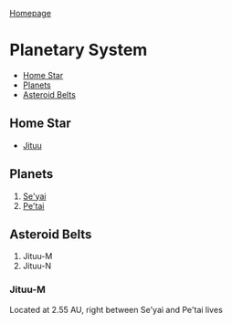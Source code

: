 [Homepage](Homepage)
# Planetary System
- [Home Star](#home-star)
- [Planets](#planets)
- [Asteroid Belts](#asteroid-belts)

## Home Star
- [Jituu](Jituu/_information)
## Planets
1. [Se'yai](Jituu/Se'yai/_information)
2. [Pe'tai](Jituu/Pe'tai/_information)
## Asteroid Belts
1. Jituu-M
2. Jituu-N

### Jituu-M
Located at 2.55 AU, right between Se'yai and Pe'tai lives